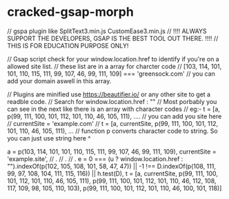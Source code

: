 # cracked-gsap-morph

// gspa plugin like SplitText3.min.js CustomEase3.min.js
// !!!! ALWAYS SUPPORT THE DEVELOPERS, GSAP IS THE BEST TOOL OUT THERE. !!!!
// THIS IS FOR EDUCATION PURPOSE ONLY!

// Gsap script check for your  window.location.href to identify if you're on a allowed site list.
// these list are in a array for charcter code 
// [103, 114, 101, 101, 110, 115, 111, 99, 107, 46, 99, 111, 109] === 'greensock.com'
// you can add your domain aswell in this array. 

// Plugins are minified use https://beautifier.io/ or any other site to get a readble code.
// Search for window.location.href : ""
// Most porbably you can see in the next like there is an array with character codes
// eg:- t = [a, p(99, 111, 100, 101, 112, 101, 110, 46, 105, 111), ....
// you can add you site here
// currentSite = 'example.com'
// t = [a, currentSite, p(99, 111, 100, 101, 112, 101, 110, 46, 105, 111), ...
// function p converts character code to string. So you can just use string here ^

a = p(103, 114, 101, 101, 110, 115, 111, 99, 107, 46, 99, 111, 109),
currentSite = 'example.site',
// .
// .
// .
e = 0 === (u ? window.location.href : "").indexOf(p(102, 105, 108, 101, 58, 47, 47)) || -1 !== D.indexOf(p(108, 111, 99, 97, 108, 104, 111, 115, 116)) || h.test(D),
t = [a, currentSite, p(99, 111, 100, 101, 112, 101, 110, 46, 105, 111), p(99, 111, 100, 101, 112, 101, 110, 46, 112, 108, 117, 109, 98, 105, 110, 103), p(99, 111, 100, 101, 112, 101, 110, 46, 100, 101, 118)]
